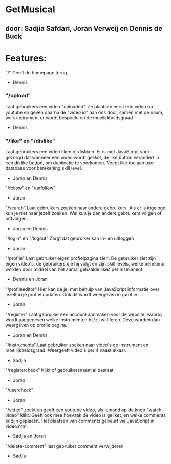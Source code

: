 # GetMusical
## door: Sadjia Safdari, Joran Verweij en Dennis de Buck

# Features:
"/"
Geeft de homepage terug.
- Dennis

### "/upload"
Laat gebruikers een video "uploaden". Ze plaatsen eerst een video op youtube en geven daarna de "video id" aan ons door,
samen met de naam, welk instrument er wordt bespeeld en de moeilijkheidsgraad
- Dennis

### "/like" en "/dislike"
Laat gebruikers een video liken of disliken. Er is met JavaScript voor gezorgd dat wanneer een video wordt geliket, de
like button verandert in een dislike button, om duplicatie te voorkomen. Voegt like toe aan user database voor berekening skill level.
- Joran en Dennis

"/follow" en "/unfollow"

- Joran

"/search"
Laat gebruikers zoeken naar andere gebruikers. Als er is ingelogd kun je niet naar jezelf zoeken. Wel kun je dan andere
gebruikers volgen of ontvolgen.
- Joran en Dennis

"/login" en "/logout"
Zorgt dat gebruiker kan in- en uitloggen
- Joran

"/profile"
Laat gebruiker eigen profielpagina zien. De gebruiker ziet zijn eigen video's, de gebruikers die hij volgt en zijn skill levels,
welke berekend worden door middel van het aantal gehaalde likes per instrument.
- Dennis en Joran

"/profileeditor"
Hier kan de je, met behulp van JavaScript informatie over jezelf in je profiel updaten. Ook dit wordt weergeven in /profile.
- Joran

"/register"
Laat gebruiker een account aanmaken voor de website, waarbij wordt aangegeven welke instrumenten hij/zij wilt leren. Deze worden
dan weergeven op profile pagina.
- Joran en Dennis

"/instruments"
Laat gebruiker zoeken naar video's op instrument en moeilijkheidsgraad. Weergeeft video's per 4 naast elkaar.
- Sadjia

"/registercheck"
Kijkt of gebruikersnaam al bestaat
- Joran

"/usercheck"

- Joran

"/video"
zoekt en geeft een youtube video, als iemand op de knop "watch video" klikt. Geeft ook mee hoevaak de video is geliket,
en welke comments er zijn geplaatst. Het plaatsen van comments gebeurt via JavaScript in video.html
- Sadjia en Joran

"/delete-comment"
laat gebruiker comment verwijderen
- Sadjia



